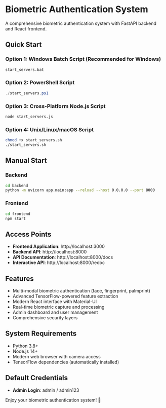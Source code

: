 # Biometric Authentication System

A comprehensive biometric authentication system with FastAPI backend and React frontend.

## Quick Start

### Option 1: Windows Batch Script (Recommended for Windows)
```bash
start_servers.bat
```

### Option 2: PowerShell Script
```powershell
./start_servers.ps1
```

### Option 3: Cross-Platform Node.js Script
```bash
node start_servers.js
```

### Option 4: Unix/Linux/macOS Script
```bash
chmod +x start_servers.sh
./start_servers.sh
```

## Manual Start

### Backend
```bash
cd backend
python -m uvicorn app.main:app --reload --host 0.0.0.0 --port 8000
```

### Frontend
```bash
cd frontend
npm start
```

## Access Points

- **Frontend Application**: http://localhost:3000
- **Backend API**: http://localhost:8000
- **API Documentation**: http://localhost:8000/docs
- **Interactive API**: http://localhost:8000/redoc

## Features

- Multi-modal biometric authentication (face, fingerprint, palmprint)
- Advanced TensorFlow-powered feature extraction
- Modern React interface with Material-UI
- Real-time biometric capture and processing
- Admin dashboard and user management
- Comprehensive security layers

## System Requirements

- Python 3.8+
- Node.js 14+
- Modern web browser with camera access
- TensorFlow dependencies (automatically installed)

## Default Credentials

- **Admin Login**: admin / admin123

Enjoy your biometric authentication system! 🚀
